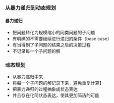 ### 从暴力递归到动态规划
#### 暴力递归
+ 把问题转化为规模缩小的同类问题的子问题
+ 有明确的不需要继续进行递归的条件（base case）
+ 有当得到了子问题的结果之后的决策过程
+ 不记录每一个子问题的解

### 动态规划
+ 从暴力递归中来
+ 将每一个子问题的解记录下来，避免重复计算】
+ 把暴力递归的过程抽象成状态表达
+ 并且存在化简状态表达，使其更加简洁的可能
